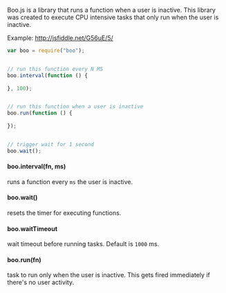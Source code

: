 Boo.js is a library that runs a function when a user is inactive. This library was created to execute CPU intensive tasks that only run when the user is inactive. 

Example: http://jsfiddle.net/G56uE/5/

```javascript
var boo = require("boo");


// run this function every N MS
boo.interval(function () {
  
}, 100);


// run this function when a user is inactive
boo.run(function () {
  
});


// trigger wait for 1 second
boo.wait();
```

#### boo.interval(fn, ms)

runs a function every `ms` the user is inactive.

#### boo.wait()

resets the timer for executing functions.

#### boo.waitTimeout

wait timeout before running tasks. Default is `1000` ms.

#### boo.run(fn) 

task to run only when the user is inactive. This gets fired immediately if there's no user activity.
